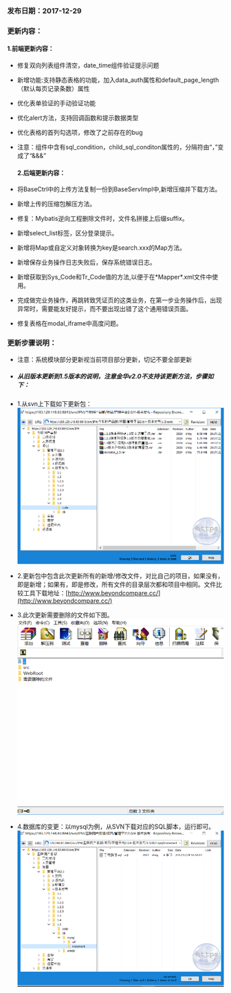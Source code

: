 ### 发布日期：2017-12-29

### 更新内容：

#### 1.前端更新内容：

* 修复双向列表组件清空，date\_time组件验证提示问题
* 新增功能:支持静态表格的功能，加入data\_auth属性和default\_page\_length（默认每页记录条数）属性
* 优化表单验证的手动验证功能
* 优化alert方法，支持回调函数和提示数据类型
* 优化表格的首列勾选项，修改了之前存在的bug
* 注意：组件中含有sql\_condition，child\_sql\_conditon属性的，分隔符由“，”变成了“&&&”

  #### 2.后端更新内容：

* 将BaseCtrl中的上传方法复制一份到BaseServImpl中,新增压缩并下载方法。

* 新增上传的压缩包解压方法。
* 修复：Mybatis逆向工程删除文件时，文件名拼接上后缀suffix。
* 新增select\_list标签，区分登录提示。
* 新增将Map或自定义对象转换为key是search.xxx的Map方法。
* 新增保存业务操作日志失败后，保存系统错误日志。
* 新增获取到Sys\_Code和Tr\_Code值的方法,以便于在\*Mapper\*.xml文件中使用。
* 完成做完业务操作，再跳转致凭证页的这类业务，在第一步业务操作后，出现异常时，需要能友好提示，而不要出现出错了这个通用错误页面。
* 修复表格在modal\_iframe中高度问题。

### 更新步骤说明：

* 注意：系统模块部分更新视当前项目部分更新，切记不要全部更新
* ##### 从旧版本更新到1.5版本的说明，注意金华v2.0不支持该更新方法，步骤如下：
* 1.从svn上下载如下更新包：  
  ![](/assets/V1.5-1.png)
* 2.更新包中包含此次更新所有的新增/修改文件，对比自己的项目，如果没有，即是新增；如果有，即是修改，所有文件的目录层次都和项目中相同。文件比较工具下载地址：[http://www.beyondcompare.cc/](http://www.beyondcompare.cc/)

* 3.此次更新需要删除的文件如下图。  
  ![](/assets/V1.5-2.png)

* 4.数据库的变更：以mysql为例，从SVN下载对应的SQL脚本，运行即可。  
  ![](/assets/V1.5-3.png)



